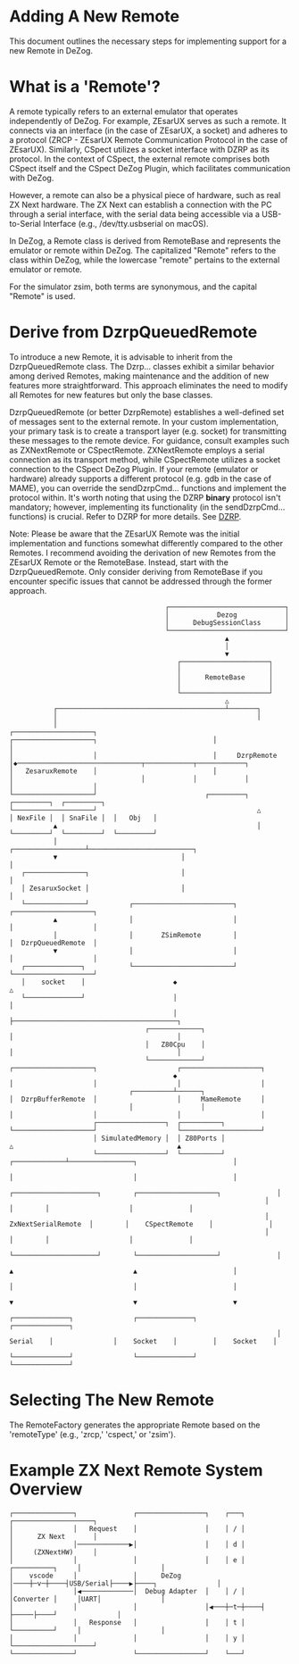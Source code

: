 # Adding A New Remote

This document outlines the necessary steps for implementing support for a new Remote in DeZog.


# What is a 'Remote'?

A remote typically refers to an external emulator that operates independently of DeZog. For example, ZEsarUX serves as such a remote. It connects via an interface (in the case of ZEsarUX, a socket) and adheres to a protocol (ZRCP - ZEsarUX Remote Communication Protocol in the case of ZEsarUX). Similarly, CSpect utilizes a socket interface with DZRP as its protocol. In the context of CSpect, the external remote comprises both CSpect itself and the CSpect DeZog Plugin, which facilitates communication with DeZog.

However, a remote can also be a physical piece of hardware, such as real ZX Next hardware. The ZX Next can establish a connection with the PC through a serial interface, with the serial data being accessible via a USB-to-Serial Interface (e.g., /dev/tty.usbserial on macOS).

In DeZog, a Remote class is derived from RemoteBase and represents the emulator or remote within DeZog. The capitalized "Remote" refers to the class within DeZog, while the lowercase "remote" pertains to the external emulator or remote.

For the simulator zsim, both terms are synonymous, and the capital "Remote" is used.


# Derive from DzrpQueuedRemote

To introduce a new Remote, it is advisable to inherit from the DzrpQueuedRemote class. The Dzrp... classes exhibit a similar behavior among derived Remotes, making maintenance and the addition of new features more straightforward. This approach eliminates the need to modify all Remotes for new features but only the base classes.

DzrpQueuedRemote (or better DzrpRemote) establishes a well-defined set of messages sent to the external remote. In your custom implementation, your primary task is to create a transport layer (e.g. socket) for transmitting these messages to the remote device.
For guidance, consult examples such as ZXNextRemote or CSpectRemote.
ZXNextRemote employs a serial connection as its transport method, while CSpectRemote utilizes a socket connection to the CSpect DeZog Plugin.
If your remote (emulator or hardware) already supports a different protocol (e.g. gdb in the case of MAME), you can override the sendDzrpCmd... functions and implement the protocol within.
It's worth noting that using the DZRP **binary** protocol isn't mandatory; however, implementing its functionality (in the sendDzrpCmd... functions) is crucial.
Refer to DZRP for more details.
See [DZRP](DeZogProtocol.md#important-note).


Note: Please be aware that the ZEsarUX Remote was the initial implementation and functions somewhat differently compared to the other Remotes.
I recommend avoiding the derivation of new Remotes from the ZEsarUX Remote or the RemoteBase. Instead, start with the DzrpQueuedRemote.
Only consider deriving from RemoteBase if you encounter specific issues that cannot be addressed through the former approach.

~~~
                                       ┌─────────────────────────────┐
                                       │            Dezog            │
                                       │      DebugSessionClass      │
                                       └─────────────────────────────┘
                                                      ▲
                                                      │
                                                      ▼
                                          ┌──────────────────────┐
                                          │                      │
                                          │      RemoteBase      │
                                          │                      │
                                          └──────────────────────┘
                                                      △
           ┌──────────────────────────────────────────┴───────┐
           │                                                  │
           │                                       ┌────────────────────┐
┌────────────────────┐                             │                    │
│                    │                             │     DzrpRemote     │◆───────────────────────────────┬────────────┬────────────┐
│   ZesaruxRemote    │                             │                    │                                │            │            │
│                    │                             └────────────────────┘                           ┌─────────┐  ┌─────────┐  ┌─────────┐
└────────────────────┘                                        △                                     │ NexFile │  │ SnaFile │  │   Obj   │
           ▲                                                  │                                     └─────────┘  └─────────┘  └─────────┘
           │                               ┌──────────────────┴──────────────────────────┐
           ▼                               │                                             │
   ┌───────────────┐                       │                                             │
   │ ZesaruxSocket │                       │                                             │
   └───────────────┘          ┌─────────────────────────┐                     ┌────────────────────┐
           ▲                  │                         │                     │                    │
           │                  │       ZSimRemote        │                     │  DzrpQueuedRemote  │
           ▼                  │                         │                     │                    │
   ┌──────────────┐           └─────────────────────────┘                     └────────────────────┘
   │    socket    │                      ◆                                               △
   └──────────────┘                      │                                               │
                                         │                                               ├─────────────────────────────────────────┐
                                  ┌─────────────┐                                        │                                         │
                                  │   Z80Cpu    │                                        │                                         │
                                  └─────────────┘                             ┌────────────────────┐                    ┌────────────────────┐
                                         ◆                                    │                    │                    │                    │
                              ┌──────────┴──────┐                             │  DzrpBufferRemote  │                    │     MameRemote     │
                              │                 │                             │                    │                    │                    │
                     ┌─────────────────┐  ┌──────────┐                        └────────────────────┘                    └────────────────────┘
                     │ SimulatedMemory │  │ Z80Ports │                                   △                                         ▲
                     └─────────────────┘  └──────────┘                     ┌─────────────┴────────────────┐                        │
                                                                           │                              │                        │
                                                                ┌─────────────────────┐        ┌────────────────────┐              │
                                                                │                     │        │                    │              │
                                                                │ ZxNextSerialRemote  │        │    CSpectRemote    │              │
                                                                │                     │        │                    │              │
                                                                └─────────────────────┘        └────────────────────┘              │
                                                                           ▲                              ▲                        │
                                                                           │                              │                        │
                                                                           ▼                              ▼                        ▼
                                                                   ┌──────────────┐               ┌──────────────┐         ┌──────────────┐
                                                                   │    Serial    │               │    Socket    │         │    Socket    │
                                                                   └──────────────┘               └──────────────┘         └──────────────┘
~~~


# Selecting The New Remote

The RemoteFactory generates the appropriate Remote based on the 'remoteType' (e.g., 'zrcp,' 'cspect,' or 'zsim').


# Example ZX Next Remote System Overview

~~~
┌───────────────┐              ┌─────────────────┐    ┌───┐                     ┌────────────────────┐
│               │   Request    │                 │    │ / │                     │      ZX Next       │
│               │─────────────▶│                 │    │ d │                     │     (ZXNextHW)     │
│               │              │                 │    │ e │    ┌──────────┐     │                    │
│    vscode     │              │      DeZog      │────┼─v─┼────┤USB/Serial├────▶├────┐               │
│               │◀─────────────│  Debug Adapter  │    │ / │    │Converter │     │UART│               │
│               │              │                 │◀───┼─t─┼────┤          ├─────├────┘               │
│               │   Response   │                 │    │ t │    └──────────┘     │                    │
│               │              │                 │    │ y │                     └────────────────────┘
└───────────────┘              └─────────────────┘    └───┘
~~~

